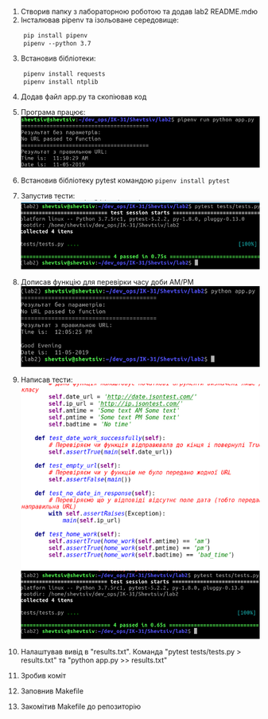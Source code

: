 1. Створив папку з лабораторною роботою та додав lab2 README.mdю
2. Інсталював pipenv та ізольоване середовище:
```
	pip install pipenv
	pipenv --python 3.7
```
3. Встановив бібліотеки:
```
	pipenv install requests
	pipenv install ntplib
```
4. Додав файл app.py та скопіював код

5. Програма працює:
![prog pracue](./image/pracue.png)

6. Встановив бібліотеку pytest командою `pipenv install pytest`

7. Запустив тести:
![tests](./image/tests.png)

8. Дописав функцію для перевірки часу доби AM/PM
![am pm](./image/am_pm.png)

9. Написав тести:
![tests work](./image/my_tests.png)
![tests work](./image/my_tests_work.png)

10. Налаштував вивід в "results.txt". Команда "pytest tests/tests.py > results.txt" та "python app.py >> results.txt"

11. Зробив коміт

12. Заповнив Makefile

13. Закомітив Makefile до репозиторію
